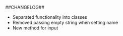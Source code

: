 ##CHANGELOG##

- Separated functionality into classes
- Removed passing empty string when setting name
- New method for input

